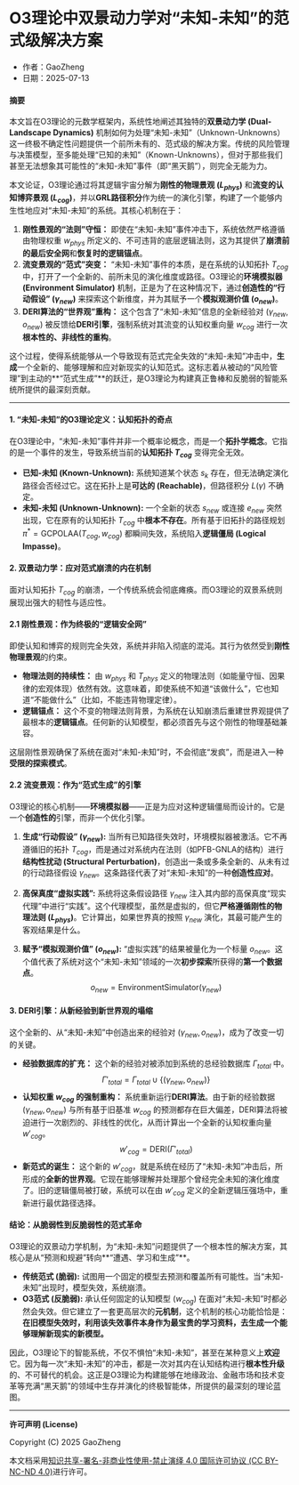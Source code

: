 # **O3理论中双景动力学对“未知-未知”的范式级解决方案**

- 作者：GaoZheng
- 日期：2025-07-13

#### **摘要**

本文旨在O3理论的元数学框架内，系统性地阐述其独特的**双景动力学 (Dual-Landscape Dynamics)** 机制如何为处理“未知-未知”（Unknown-Unknowns）这一终极不确定性问题提供一个前所未有的、范式级的解决方案。传统的风险管理与决策模型，至多能处理“已知的未知”（Known-Unknowns），但对于那些我们甚至无法想象其可能性的“未知-未知”事件（即“黑天鹅”），则完全无能为力。

本文论证，O3理论通过将其逻辑宇宙分解为**刚性的物理景观 ($L_{phys}$)** 和**流变的认知博弈景观 ($L_{cog}$)**，并以**GRL路径积分**作为统一的演化引擎，构建了一个能够内生性地应对“未知-未知”的系统。其核心机制在于：
1.  **刚性景观的“法则”守恒：** 即使在“未知-未知”事件冲击下，系统依然严格遵循由物理权重 $w_{phys}$ 所定义的、不可违背的底层逻辑法则，这为其提供了**崩溃前的最后安全网**和**恢复时的逻辑锚点**。
2.  **流变景观的“范式”突变：** “未知-未知”事件的本质，是在系统的认知拓扑 $T_{cog}$ 中，打开了一个全新的、前所未见的演化维度或路径。O3理论的**环境模拟器 (Environment Simulator)** 机制，正是为了在这种情况下，通过**创造性的“行动假设” ($\gamma_{new}$)** 来探索这个新维度，并为其赋予一个**模拟观测价值 ($o_{new}$)**。
3.  **DERI算法的“世界观”重构：** 这个包含了“未知-未知”信息的全新经验对 $(\gamma_{new}, o_{new})$ 被反馈给**DERI引擎**，强制系统对其流变的认知权重向量 $w_{cog}$ 进行一次**根本性的、非线性的重构**。

这个过程，使得系统能够从一个导致现有范式完全失效的“未知-未知”冲击中，**生成**一个全新的、能够理解和应对新现实的认知范式。这标志着从被动的“风险管理”到主动的**“范式生成”**的跃迁，是O3理论为构建真正鲁棒和反脆弱的智能系统所提供的最深刻贡献。

---

#### **1. “未知-未知”的O3理论定义：认知拓扑的奇点**

在O3理论中，“未知-未知”事件并非一个概率论概念，而是一个**拓扑学概念**。它指的是一个事件的发生，导致系统当前的**认知拓扑 $T_{cog}$** 变得完全无效。

*   **已知-未知 (Known-Unknown):** 系统知道某个状态 $s_k$ 存在，但无法确定演化路径会否经过它。这在拓扑上是**可达的 (Reachable)**，但路径积分 $L(\gamma)$ 不确定。
*   **未知-未知 (Unknown-Unknown):** 一个全新的状态 $s_{new}$ 或连接 $e_{new}$ 突然出现，它在原有的认知拓扑 $T_{cog}$ 中**根本不存在**。所有基于旧拓扑的路径规划 $\pi^* = \text{GCPOLAA}(T_{cog}, w_{cog})$ 都瞬间失效，系统陷入**逻辑僵局 (Logical Impasse)**。

#### **2. 双景动力学：应对范式崩溃的内在机制**

面对认知拓扑 $T_{cog}$ 的崩溃，一个传统系统会彻底瘫痪。而O3理论的双景系统则展现出强大的韧性与适应性。

#### **2.1 刚性景观：作为终极的“逻辑安全网”**

即使认知和博弈的规则完全失效，系统并非陷入彻底的混沌。其行为依然受到**刚性物理景观**的约束。

*   **物理法则的持续性：** 由 $w_{phys}$ 和 $T_{phys}$ 定义的物理法则（如能量守恒、因果律的宏观体现）依然有效。这意味着，即使系统不知道“该做什么”，它也知道“不能做什么”（比如，不能违背物理定律）。
*   **逻辑锚点：** 这个不变的物理法则背景，为系统在认知崩溃后重建世界观提供了最根本的**逻辑锚点**。任何新的认知模型，都必须首先与这个刚性的物理基础兼容。

这层刚性景观确保了系统在面对“未知-未知”时，不会彻底“发疯”，而是进入一种**受限的探索模式**。

#### **2.2 流变景观：作为“范式生成”的引擎**

O3理论的核心机制——**环境模拟器**——正是为应对这种逻辑僵局而设计的。它是一个**创造性的**引擎，而非一个优化引擎。

1.  **生成“行动假设” ($\gamma_{new}$):** 当所有已知路径失效时，环境模拟器被激活。它不再遵循旧的拓扑 $T_{cog}$，而是通过对系统内在法则（如PFB-GNLA的结构）进行**结构性扰动 (Structural Perturbation)**，创造出一条或多条全新的、从未有过的行动路径假设 $\gamma_{new}$。这条路径代表了对“未知-未知”的一种**创造性应对**。

2.  **高保真度“虚拟实践”:** 系统将这条假设路径 $\gamma_{new}$ 注入其内部的高保真度“现实代理”中进行“实践”。这个代理模型，虽然是虚拟的，但它**严格遵循刚性的物理法则 ($L_{phys}$)**。它计算出，如果世界真的按照 $\gamma_{new}$ 演化，其最可能产生的客观结果是什么。

3.  **赋予“模拟观测价值” ($o_{new}$):** “虚拟实践”的结果被量化为一个标量 $o_{new}$。这个值代表了系统对这个“未知-未知”领域的一次**初步探索**所获得的**第一个数据点**。$$o_{new} = \text{EnvironmentSimulator}(\gamma_{new})$$

#### **3. DERI引擎：从新经验到新世界观的塌缩**

这个全新的、从“未知-未知”中创造出来的经验对 $(\gamma_{new}, o_{new})$，成为了改变一切的关键。

*   **经验数据库的扩充：** 这个新的经验对被添加到系统的总经验数据库 $\Gamma_{total}$ 中。$$\Gamma'_{total} = \Gamma_{total} \cup \{(\gamma_{new}, o_{new})\}$$
*   **认知权重 $w_{cog}$ 的强制重构：** 系统重新运行**DERI算法**。由于新的经验数据 $(\gamma_{new}, o_{new})$ 与所有基于旧基准 $w_{cog}$ 的预测都存在巨大偏差，DERI算法将被迫进行一次剧烈的、非线性的优化，从而计算出一个全新的认知权重向量 $w'_{cog}$。$$w'_{cog} = \text{DERI}(\Gamma'_{total})$$
*   **新范式的诞生：** 这个新的 $w'_{cog}$，就是系统在经历了“未知-未知”冲击后，所形成的**全新的世界观**。它现在能够理解并处理那个曾经完全未知的演化维度了。旧的逻辑僵局被打破，系统可以在由 $w'_{cog}$ 定义的全新逻辑压强场中，重新进行最优路径选择。

#### **结论：从脆弱性到反脆弱性的范式革命**

O3理论的双景动力学机制，为“未知-未知”问题提供了一个根本性的解决方案，其核心是从“预测和规避”转向**“遭遇、学习和生成”**。

*   **传统范式 (脆弱):** 试图用一个固定的模型去预测和覆盖所有可能性。当“未知-未知”出现时，模型失效，系统崩溃。
*   **O3范式 (反脆弱):** 承认任何固定的认知模型 ($w_{cog}$) 在面对“未知-未知”时都必然会失效。但它建立了一套更高层次的**元机制**，这个机制的核心功能恰恰是：**在旧模型失效时，利用该失效事件本身作为最宝贵的学习资料，去生成一个能够理解新现实的新模型。**

因此，O3理论下的智能系统，不仅不惧怕“未知-未知”，甚至在某种意义上**欢迎**它。因为每一次“未知-未知”的冲击，都是一次对其内在认知结构进行**根本性升级**的、不可替代的机会。这正是O3理论为构建能够在地缘政治、金融市场和技术变革等充满“黑天鹅”的领域中生存并演化的终极智能体，所提供的最深刻的理论蓝图。

---

**许可声明 (License)**

Copyright (C) 2025 GaoZheng 

本文档采用[知识共享-署名-非商业性使用-禁止演绎 4.0 国际许可协议 (CC BY-NC-ND 4.0)](https://creativecommons.org/licenses/by-nc-nd/4.0/deed.zh-Hans)进行许可。
